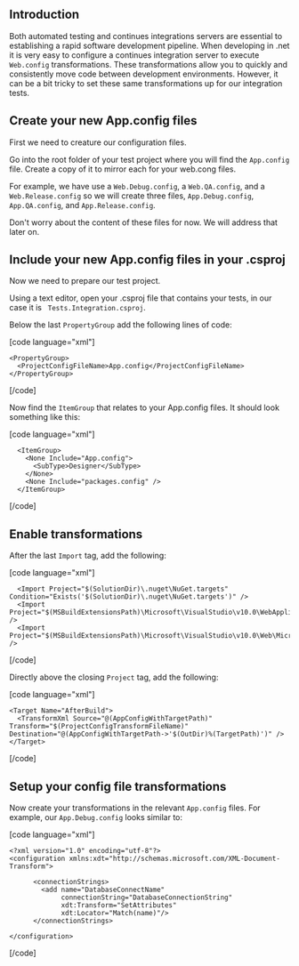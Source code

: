 ## Introduction

Both automated testing and continues integrations servers are essential to establishing a rapid software development pipeline. When developing in .net it is very easy to configure a continues integration server to execute `Web.config` transformations. These transformations allow you to quickly and consistently move code between development environments. However, it can be a bit tricky to set these same transformations up for our integration tests.


## Create your new App.config files

First we need to creature our configuration files.

Go into the root folder of your test project where you will find the `App.config` file. Create a copy of it to mirror each for your web.cong files.

For example, we have use a `Web.Debug.config`, a `Web.QA.config`, and a `Web.Release.config` so we will create three files, `App.Debug.config`, `App.QA.config`, and `App.Release.config`.

Don't worry about the content of these files for now. We will address that later on.


## Include your new App.config files in your .csproj

Now we need to prepare our test project.

Using a text editor, open your .csproj file that contains your tests, in our case it is ` Tests.Integration.csproj`.

Below the last `PropertyGroup` add the following lines of code:

[code language="xml"]

    <PropertyGroup>
      <ProjectConfigFileName>App.config</ProjectConfigFileName>
    </PropertyGroup>

[/code]


Now find the `ItemGroup` that relates to your App.config files. It should look something like this:

[code language="xml"]

      <ItemGroup>
        <None Include="App.config">
          <SubType>Designer</SubType>
        </None>
        <None Include="packages.config" />
      </ItemGroup>

[/code]


## Enable transformations

After the last `Import` tag, add the following:

[code language="xml"]

      <Import Project="$(SolutionDir)\.nuget\NuGet.targets" Condition="Exists('$(SolutionDir)\.nuget\NuGet.targets')" />
      <Import Project="$(MSBuildExtensionsPath)\Microsoft\VisualStudio\v10.0\WebApplications\Microsoft.WebApplication.targets" />
      <Import Project="$(MSBuildExtensionsPath)\Microsoft\VisualStudio\v10.0\Web\Microsoft.Web.Publishing.targets" />

[/code]


Directly above the closing `Project` tag, add the following:

[code language="xml"]

    <Target Name="AfterBuild">
      <TransformXml Source="@(AppConfigWithTargetPath)" Transform="$(ProjectConfigTransformFileName)" Destination="@(AppConfigWithTargetPath->'$(OutDir)%(TargetPath)')" />
    </Target>

[/code]

## Setup your config file transformations

Now create your transformations in the relevant `App.config` files. For example, our `App.Debug.config` looks similar to:

[code language="xml"]

    <?xml version="1.0" encoding="utf-8"?>
    <configuration xmlns:xdt="http://schemas.microsoft.com/XML-Document-Transform">

          <connectionStrings>
            <add name="DatabaseConnectName"
                 connectionString="DatabaseConnectionString"
                 xdt:Transform="SetAttributes"
                 xdt:Locator="Match(name)"/>
          </connectionStrings>

    </configuration>

[/code]
